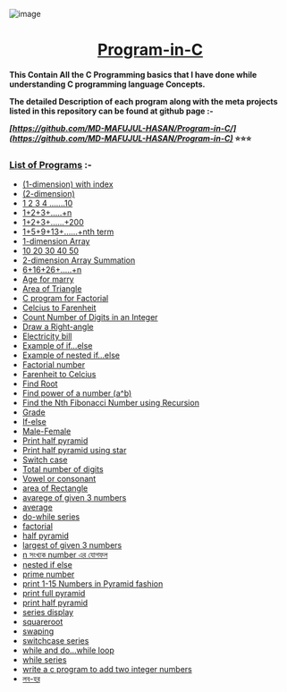 ![image](https://user-images.githubusercontent.com/128472454/226607075-98e4c7be-263e-46ad-a7bc-1bfa8c3b0591.jpg)

<div Align="center"><h1> <a href="https://github.com/MD-MAFUJUL-HASAN/Program-in-C">Program-in-C</a></h1></div>
  
**This Contain All the C Programming basics that I have done while understanding C programming language Concepts.**

**The detailed Description of each program along with the meta projects listed in this repository can be found at github page :-**

**_[https://github.com/MD-MAFUJUL-HASAN/Program-in-C/](https://github.com/MD-MAFUJUL-HASAN/Program-in-C)_ ⭐⭐⭐**

### [List of Programs](https://github.com/MD-MAFUJUL-HASAN/Program-in-C) :-
* [(1-dimension) with index](https://github.com/MD-MAFUJUL-HASAN/Program-in-C/blob/add-code-of-conduct-1/(1-dimension)%20with%20index.c)
* [(2-dimension)](https://github.com/MD-MAFUJUL-HASAN/Program-in-C/blob/add-code-of-conduct-1/(2-dimension.c))
* [1 2 3 4 .......10](https://github.com/MD-MAFUJUL-HASAN/Program-in-C/blob/add-code-of-conduct-1/1%202%203%204%20.......10.c)
* [1+2+3+.....+n](https://github.com/MD-MAFUJUL-HASAN/Program-in-C/blob/add-code-of-conduct-1/1%2B2%2B3%2B.....%2Bn.c)
* [1+2+3+......+200](https://github.com/MD-MAFUJUL-HASAN/Program-in-C/blob/add-code-of-conduct-1/1%2B2%2B3%2B......%2B200.c)
* [1+5+9+13+......+nth term](https://github.com/MD-MAFUJUL-HASAN/Program-in-C/blob/add-code-of-conduct-1/1%2B5%2B9%2B13%2B......%2Bnth%20term.c)
* [1-dimension Array](https://github.com/MD-MAFUJUL-HASAN/Program-in-C/blob/add-code-of-conduct-1/1-dimension%20Array.c)
* [10 20 30 40 50](https://github.com/MD-MAFUJUL-HASAN/Program-in-C/blob/add-code-of-conduct-1/10%2020%2030%2040%2050.c)
* [2-dimension Array Summation](https://github.com/MD-MAFUJUL-HASAN/Program-in-C/blob/add-code-of-conduct-1/2-dimension%20Array%20Summation.c)
* [6+16+26+.....+n](https://github.com/MD-MAFUJUL-HASAN/Program-in-C/blob/add-code-of-conduct-1/6%2B16%2B26%2B.....%2Bn.c)
* [Age for marry](https://github.com/MD-MAFUJUL-HASAN/Program-in-C/blob/add-code-of-conduct-1/Age%20for%20marry.c)
* [Area of Triangle](https://github.com/MD-MAFUJUL-HASAN/Program-in-C/blob/add-code-of-conduct-1/Area%20of%20Triangle.c)
* [C program for Factorial](https://github.com/MD-MAFUJUL-HASAN/Program-in-C/blob/add-code-of-conduct-1/C%20program%20for%20Factorial.c)
* [Celcius to Farenheit](https://github.com/MD-MAFUJUL-HASAN/Program-in-C/blob/add-code-of-conduct-1/Celcius%20to%20Farenheit.c)
* [Count Number of Digits in an Integer](https://github.com/MD-MAFUJUL-HASAN/Program-in-C/blob/add-code-of-conduct-1/Count%20Number%20of%20Digits%20in%20an%20Integer.c)
* [Draw a Right-angle](https://github.com/MD-MAFUJUL-HASAN/Program-in-C/blob/add-code-of-conduct-1/Draw%20a%20Right-angle.c)
* [Electricity bill](https://github.com/MD-MAFUJUL-HASAN/Program-in-C/blob/add-code-of-conduct-1/Electricity%20bill.c)
* [Example of if…else](https://github.com/MD-MAFUJUL-HASAN/Program-in-C/blob/add-code-of-conduct-1/Example%20of%20if%E2%80%A6else.c)
* [Example of nested if…else](https://github.com/MD-MAFUJUL-HASAN/Program-in-C/blob/add-code-of-conduct-1/Example%20of%20nested%20if%E2%80%A6else.c)
* [Factorial number](https://github.com/MD-MAFUJUL-HASAN/Program-in-C/blob/add-code-of-conduct-1/Factorial%20number.c)
* [Farenheit to Celcius](https://github.com/MD-MAFUJUL-HASAN/Program-in-C/blob/add-code-of-conduct-1/Farenheit%20to%20Celcius.c)
* [Find Root](https://github.com/MD-MAFUJUL-HASAN/Program-in-C/blob/add-code-of-conduct-1/Find%20Root.c)
* [Find power of a number (a^b)](https://github.com/MD-MAFUJUL-HASAN/Program-in-C/blob/add-code-of-conduct-1/Find%20power%20of%20a%20number%20(a%5Eb).c)
* [Find the Nth Fibonacci Number using Recursion](https://github.com/MD-MAFUJUL-HASAN/Program-in-C/blob/add-code-of-conduct-1/Find%20the%20Nth%20Fibonacci%20Number%20using%20Recursion.c)
* [Grade](https://github.com/MD-MAFUJUL-HASAN/Program-in-C/blob/add-code-of-conduct-1/Grade.c)
* [If-else](https://github.com/MD-MAFUJUL-HASAN/Program-in-C/blob/add-code-of-conduct-1/If-else.c)
* [Male-Female](https://github.com/MD-MAFUJUL-HASAN/Program-in-C/blob/add-code-of-conduct-1/Male-Female.c)
* [Print half pyramid](https://github.com/MD-MAFUJUL-HASAN/Program-in-C/blob/add-code-of-conduct-1/Print%20half%20pyramid.c)
* [Print half pyramid using star](https://github.com/MD-MAFUJUL-HASAN/Program-in-C/blob/add-code-of-conduct-1/Print%20half%20pyramid%20using%20star.c)
* [Switch case](https://github.com/MD-MAFUJUL-HASAN/Program-in-C/blob/add-code-of-conduct-1/Switch%20case.c)
* [Total number of digits](https://github.com/MD-MAFUJUL-HASAN/Program-in-C/blob/add-code-of-conduct-1/Total%20number%20of%20digits.c)
* [Vowel or consonant](https://github.com/MD-MAFUJUL-HASAN/Program-in-C/blob/add-code-of-conduct-1/Vowel%20or%20consonant.c)
* [area of Rectangle](https://github.com/MD-MAFUJUL-HASAN/Program-in-C/blob/add-code-of-conduct-1/area%20of%20Rectangle.c)
* [avarege of given 3 numbers](https://github.com/MD-MAFUJUL-HASAN/Program-in-C/blob/add-code-of-conduct-1/avarege%20of%20given%203%20numbers.c)
* [average](https://github.com/MD-MAFUJUL-HASAN/Program-in-C/blob/add-code-of-conduct-1/average.c)
* [do-while series](https://github.com/MD-MAFUJUL-HASAN/Program-in-C/blob/add-code-of-conduct-1/do-while%20series.c)
* [factorial](https://github.com/MD-MAFUJUL-HASAN/Program-in-C/blob/add-code-of-conduct-1/factorial.c)
* [half pyramid](https://github.com/MD-MAFUJUL-HASAN/Program-in-C/blob/add-code-of-conduct-1/half%20pyramid.c)
* [largest of given 3 numbers](https://github.com/MD-MAFUJUL-HASAN/Program-in-C/blob/add-code-of-conduct-1/largest%20of%20given%203%20numbers.c)
* [n সংখ্যক number এর যোগফল](https://github.com/MD-MAFUJUL-HASAN/Program-in-C/blob/add-code-of-conduct-1/n%20%E0%A6%B8%E0%A6%82%E0%A6%96%E0%A7%8D%E0%A6%AF%E0%A6%95%20number%20%E0%A6%8F%E0%A6%B0%20%E0%A6%AF%E0%A7%8B%E0%A6%97%E0%A6%AB%E0%A6%B2.c)
* [nested if else](https://github.com/MD-MAFUJUL-HASAN/Program-in-C/blob/add-code-of-conduct-1/nested%20if%20else.c)
* [prime number](https://github.com/MD-MAFUJUL-HASAN/Program-in-C/blob/add-code-of-conduct-1/prime%20number/c)
* [print 1-15 Numbers in Pyramid fashion](https://github.com/MD-MAFUJUL-HASAN/Program-in-C/blob/add-code-of-conduct-1/print%201-15%20Numbers%20in%20Pyramid%20fashion.c)
* [print full pyramid](https://github.com/MD-MAFUJUL-HASAN/Program-in-C/blob/add-code-of-conduct-1/print%20full%20pyramid.c)
* [print half pyramid](https://github.com/MD-MAFUJUL-HASAN/Program-in-C/blob/add-code-of-conduct-1/print%20half%20pyramid.c)
* [series display](https://github.com/MD-MAFUJUL-HASAN/Program-in-C/blob/add-code-of-conduct-1/series%20display.c)
* [squareroot](https://github.com/MD-MAFUJUL-HASAN/Program-in-C/blob/add-code-of-conduct-1/squareroot.c)
* [swaping](https://github.com/MD-MAFUJUL-HASAN/Program-in-C/blob/add-code-of-conduct-1/swaping.c)
* [switchcase series](https://github.com/MD-MAFUJUL-HASAN/Program-in-C/blob/add-code-of-conduct-1/switchcase%20series.c)
* [while and do…while loop](https://github.com/MD-MAFUJUL-HASAN/Program-in-C/blob/add-code-of-conduct-1/while%20and%20do%E2%80%A6while%20loop.c)
* [while series](https://github.com/MD-MAFUJUL-HASAN/Program-in-C/blob/add-code-of-conduct-1/while%20series.c)
* [write a c program to add two integer numbers](https://github.com/MD-MAFUJUL-HASAN/Program-in-C/blob/add-code-of-conduct-1/write%20a%20c%20program%20to%20add%20two%20integer%20numbers.c)
* [লব-হর](https://github.com/MD-MAFUJUL-HASAN/Program-in-C/blob/add-code-of-conduct-1/%E0%A6%B2%E0%A6%AC-%E0%A6%B9%E0%A6%B0.c)
